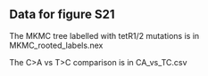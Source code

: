 ## Data for figure S21

The MKMC tree labelled with tetR1/2 mutations is in MKMC_rooted_labels.nex

The C>A vs T>C comparison is in CA_vs_TC.csv
